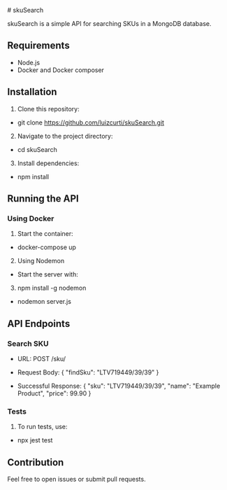 # skuSearch

skuSearch is a simple API for searching SKUs in a MongoDB database.

## Requirements
* Node.js
* Docker and Docker composer

## Installation
1. Clone this repository:
* git clone https://github.com/luizcurti/skuSearch.git

2. Navigate to the project directory:
* cd skuSearch

3. Install dependencies:
* npm install

## Running the API
### Using Docker

1. Start the container:
* docker-compose up

2. Using Nodemon
* Start the server with:

3. npm install -g nodemon
* nodemon server.js

## API Endpoints
### Search SKU

* URL: POST /sku/
* Request Body:
{
  "findSku": "LTV719449/39/39"
}

* Successful Response:
{
  "sku": "LTV719449/39/39",
  "name": "Example Product",
  "price": 99.90
}

### Tests
1. To run tests, use:
* npx jest test

## Contribution
Feel free to open issues or submit pull requests.